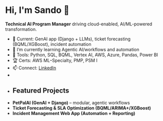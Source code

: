 # Hi, I'm Sando 👋
**Technical AI Program Manager** driving cloud-enabled, AI/ML-powered transformation.

- 🔭 Current: GenAI app (Django + LLMs), ticket forecasting (BQML/XGBoost), incident automation
- 🌱 I’m currently learning Agentic AI/workflows and automation 
- 🧰 Tools: Python, SQL, BQML, Vertex AI, AWS, Azure, Pandas, Power BI
- 🏆 Certs: AWS ML–Specialty, PMP, PSM I
- 📫 Connect: [LinkedIn](https://www.linkedin.com/in/sandomathew/)
-
- ## Featured Projects
- **PetPalAI (GenAI + Django)** – modular, agentic workflows
- **Ticket Forecasting & SLA Optimization (BQML/ARIMA+/XGBoost)**
- **Incident Management Web App (Automation + Reporting)**
